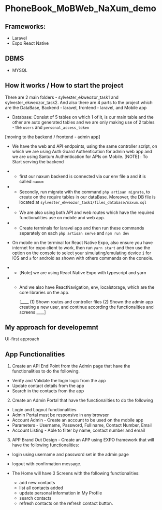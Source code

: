 # PhoneBook_MoBWeb_NaXum_demo

## Frameworks:

- Laravel
- Expo React Native

## DBMS

- MYSQL

## How it works / How to start the project

There are 2 main folders - sylvester_ekweozor_task1 and sylvester_ekweozor_task2.
And also there are 4 parts to the project which are the DataBase, Backend - laravel, frontend - laravel, and Mobile app

- Database: Consist of 5 tables on which 1 of it, is our main table and the other are auto generated tables and
  we are only making use of 2 tables - the `users` and `personal_access_token`

[moving to the backend / frontend - admin app]

- We have the web and API endpoints, using the same controller script,
  on which we are using Auth Guard Authentication for admin web app
  and we are using Santum Authentication for APIs on Mobile.
  [NOTE] : To Start serving the backend
- - first our naxum backend is connected via our env file a and it is called `naxum`
- - Secondly, run migrate with the command `php artisan migrate`, to
    create on the require tables in our dataBase. Moreover,
    the DB file is located at `sylvester_ekweozor_task1/files_database/naxum.sql`
- - We are also using both API and web routes which have the required functionalities use on mobile and web app.
- - Create terminals for laravel app and then run these commands separately on each `php artisan serve` and `npm run dev`

- On mobile on the terminal for React Native Expo,
  also ensure you have internet for expo client to work, then run `yarn start`
  and then use the option on the console to select your simulating/emulating
  device `i` for IOS and `a` for android as shown with others commands on the console.
- - [Note] we are using React Native Expo with typescript and yarn
- - And we also have ReactNavigation, env, localstorage, which are the core libraries on the app.

    [____
    (1) Shown routes and controller files
    (2) Shown the admin app creating a new user, and continue according the functionalities and screens
    ____]

## My approach for developemnt

UI-first approach

## App Functionalities

1. Create an API End Point from the Admin page that have the functionalities to do the
   following.

- Verify and Validate the login logic from the app
- Update contact details from the app
- Search in the contacts from the app

2. Create an Admin Portal that have the functionalities to do the following

- Login and Logout functionalities
- Admin Portal must be responsive in any browser
- Account Admin - Create an account to be used on the mobile app
- Parameters - Username, Password, Full name, Contact Number, Email
- Account Listing - Able to filter by name, contact number and email

3. APP Brand Out Design - Create an APP using EXPO framework that will have the following
   functionalities:

- login using username and password set in the admin page
- logout with confirmation message.

- The Home will have 3 Screens with the following functionalities:
  - add new contacts
  - list all contacts added
  - update personal information in My Profile
  - search contacts
  - refresh contacts on the refresh contact button.
